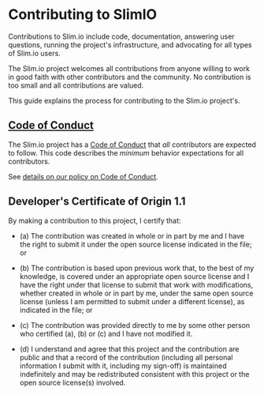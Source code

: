 # Contributing to SlimIO

Contributions to Slim.io include code, documentation, answering user questions,
running the project's infrastructure, and advocating for all types of Slim.io
users.

The Slim.io project welcomes all contributions from anyone willing to work in
good faith with other contributors and the community. No contribution is too
small and all contributions are valued.

This guide explains the process for contributing to the Slim.io project's.

## [Code of Conduct](https://github.com/SlimIO/Governance/blob/master/CODE_OF_CONDUCT.md)

The Slim.io project has a
[Code of Conduct](https://github.com/SlimIO/Governance/blob/master/CODE_OF_CONDUCT.md)
that *all* contributors are expected to follow. This code describes the
*minimum* behavior expectations for all contributors.

See [details on our policy on Code of Conduct](https://github.com/SlimIO/Governance/blob/master/COC_POLICY.md).

<a id="developers-certificate-of-origin"></a>
## Developer's Certificate of Origin 1.1

By making a contribution to this project, I certify that:

* (a) The contribution was created in whole or in part by me and I
  have the right to submit it under the open source license
  indicated in the file; or

* (b) The contribution is based upon previous work that, to the best
  of my knowledge, is covered under an appropriate open source
  license and I have the right under that license to submit that
  work with modifications, whether created in whole or in part
  by me, under the same open source license (unless I am
  permitted to submit under a different license), as indicated
  in the file; or

* (c) The contribution was provided directly to me by some other
  person who certified (a), (b) or (c) and I have not modified
  it.

* (d) I understand and agree that this project and the contribution
  are public and that a record of the contribution (including all
  personal information I submit with it, including my sign-off) is
  maintained indefinitely and may be redistributed consistent with
  this project or the open source license(s) involved.
